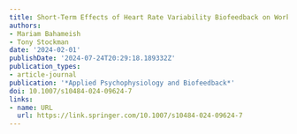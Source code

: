 ```yaml
---
title: Short-Term Effects of Heart Rate Variability Biofeedback on Working Memory
authors:
- Mariam Bahameish
- Tony Stockman
date: '2024-02-01'
publishDate: '2024-07-24T20:29:18.189332Z'
publication_types:
- article-journal
publication: '*Applied Psychophysiology and Biofeedback*'
doi: 10.1007/s10484-024-09624-7
links:
- name: URL
  url: https://link.springer.com/10.1007/s10484-024-09624-7
---
```


